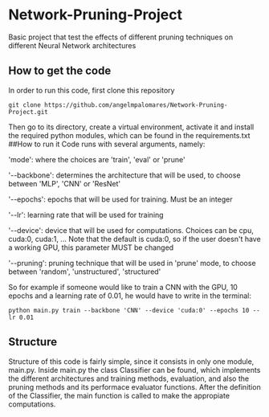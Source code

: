 # Network-Pruning-Project
Basic project that test the effects of different pruning techniques on different Neural Network architectures
## How to get the code
In order to run this code, first clone this repository
```
git clone https://github.com/angelmpalomares/Network-Pruning-Project.git
```
Then go to its directory, create a virtual environment, activate it and install the required python modules, which can be found in the requirements.txt
##How to run it
Code runs with several arguments, namely:

'mode': where the choices are 'train', 'eval' or 'prune'

'--backbone': determines the architecture that will be used, to choose between 'MLP', 'CNN' or 'ResNet'

'--epochs': epochs that will be used for training. Must be an integer

'--lr': learning rate that will be used for training

'--device': device that will be used for computations. Choices can be cpu, cuda:0, cuda:1, ... Note that
the default is cuda:0, so if the user doesn't have a working GPU, this parameter MUST be changed

'--pruning': pruning technique that will be used in 'prune' mode, to choose 
between 'random', 'unstructured', 'structured'


So for example if someone would like to train a CNN with the GPU, 10 epochs and a learning rate of 0.01, 
he would have to write in the terminal: 
```
python main.py train --backbone 'CNN' --device 'cuda:0'	--epochs 10 --lr 0.01
```

## Structure
Structure of this code is fairly simple, since it consists in only one module, main.py.
Inside main.py the class Classifier can be found, which implements the different architectures and training methods, evaluation, and also the pruning methods and its performace evaluator functions.
After the definition of the Classifier, the main function is called to make the appropiate computations.
